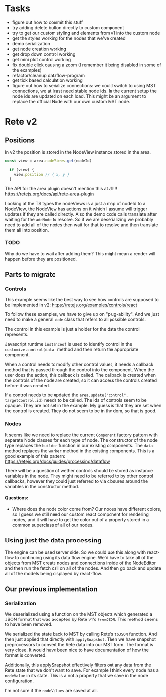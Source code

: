 # Tasks

- figure out how to commit this stuff
- try adding delete button directly to custom component
- try to get our custom styling and elements from v1 into the custom node
- get the styles working for the nodes that we've created
- demo serialization
- get node creation working
- get drop down control working
- get mini plot control working
- fix double click causing a zoom (I remember it being disabled in some of the examples)
- refactor/cleanup dataflow-program
- get tick based calculation working
- figure out how to serialize connections: we could switch to using MST connections, we at least need stable node ids. In the current setup the node ids are updated on each load. This might be an argument to replace the official Node with our own custom MST node.

# Rete v2

## Positions
In v2 the position is stored in the NodeView instance stored in the area.

```javascript
const view = area.nodeViews.get(nodeId)

  if (view) {
    view.position // { x, y }
  }
```

The API for the area plugin doesn't mention this at all!!!
https://retejs.org/docs/api/rete-area-plugin

Looking at the TS types the nodeViews is a just a map of nodeId to a NodeView, the NodeView has actions on it which I assume will trigger updates if they are called directly. Also the demo code calls translate after waiting for the `addNode` to resolve. So if we are deserializing we probably need to add all of the nodes then wait for that to resolve and then translate them all into position.

### TODO
Why do we have to wait after adding them? This might mean a render will happen before they are positioned.

## Parts to migrate

### Controls
This example seems like the best way to see how controls are supposed to be implemented in v2:
https://retejs.org/examples/controls/react

To follow these examples, we have to give up on "plug-ability". And we just need to make a general `Node` class that refers to all possible controls.

The control in this example is just a holder for the data the control represents.

Javascript runtime `instanceof` is used to identify control in the `customize.control(data)` method and then return the appropriate component.

When a control needs to modify other control values, it needs a callback method that is passed through the control into the component. When the user does the action, this callback is called. The callback is created when the controls of the node are created, so it can access the controls created before it was created.

If a control needs to be updated the `area.update("control", targetControl.id)` needs to be called. The ids of controls seem to be opaque. They are not set in the example. My guess is that they are set when the control is created. They do not seem to be in the dom, so that is good.

### Nodes
It seems like we need to replace the current `Component` factory pattern with separate Node classes for each type of node. The constructor of the node type replaces the `builder` function in our existing components. The `data` method replaces the `worker` method in the existing components. This is a good example of this pattern: https://retejs.org/docs/guides/processing/dataflow

There will be a question of wether controls should be stored as instance variables in the node. They might need to be referred to by other control callbacks, however they could just referred to via closures around the variables in the constructor method.

#### Questions:
- Where does the node color come from? Our nodes have different colors, so I guess we still need our custom react component for rendering nodes, and it will have to get the color out of a property stored in a common superclass of all of our nodes.

## Using just the data processing
The engine can be used server side. So we could use this along with react-flow to continuing using its data flow engine. We'd have to take all of the objects from MST create nodes and connections inside of the NodeEditor and then run the fetch call on all of the nodes. And then go back and update all of the models being displayed by react-flow.

## Our previous implementation

### Serialization
We deserialized using a function on the MST objects which generated a JSON format that was accepted by Rete v1's `fromJSON`. This method seems to have been removed.

We serialized the state back to MST by calling Rete's `toJSON` function. And then just applied that directly with `applySnapshot`. Then we have snapshot preprocessors to convert the Rete data into our MST form. The format is very close. It would have been nice to have documentation of how the format is converted.

Additionally, this applySnapshot effectively filters out any data from the Rete state that we don't want to save. For example I think every node has a `nodeValue` in its state. This is a not a property that we save in the node configuration.

I'm not sure if the `nodeValues` are saved at all.
